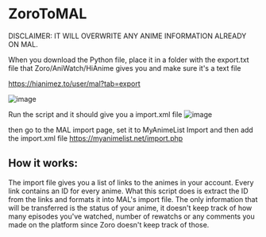 # ZoroToMAL
DISCLAIMER: IT WILL OVERWRITE ANY ANIME INFORMATION ALREADY ON MAL.

When you download the Python file, place it in a folder with the export.txt file that Zoro/AniWatch/HiAnime gives you and make sure it's a text file

https://hianimez.to/user/mal?tab=export

![image](https://github.com/user-attachments/assets/33470dc2-9441-4f3e-85d7-6d6dd26648f4)

Run the script and it should give you a import.xml file
![image](https://github.com/user-attachments/assets/402bda25-7568-4dd2-b726-41a114dc4268)

then go to the MAL import page, set it to MyAnimeList Import and then add the import.xml file
https://myanimelist.net/import.php


## How it works:
The import file gives you a list of links to the animes in your account. Every link contains an ID for every anime. What this script does is extract the ID from the links and formats it into MAL's import file. The only information that will be transferred is the status of your anime, it doesn't keep track of how many episodes you've watched, number of rewatchs or any comments you made on the platform since Zoro doesn't keep track of those.
